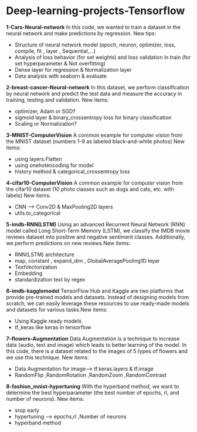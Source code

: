 # Deep-learning-projects-Tensorflow

**1-Cars-Neural-network**
In this code, we wanted to train a dataset in the neural network and make predictions by regression. New tips:
- Structure of neural network model (epoch, neuron, optimizer, loss, compile, fit , layer , Sequential,...)
- Analysis of loss behavior (for set weights) and loss validation in train (for set hyperparameter & Not overfitting)
- Dense layer for regression & Normalization layer
- Data analysis with seaborn & evaluate

**2-breast-cancer-Neural-network**
In this dataset, we perform classification by neural network and predict the test data and measure the accuracy in training, testing and validation.
New items:
- optimizer, Adam or SGD?
- sigmoid layer & binary_crossentropy loss for  binary classification
- Scaling or Normalization?

**3-MNIST-ComputerVision**
A common example for computer vision from the MNIST dataset (numbers 1-9 as labeled black-and-white photos) New items:
  - using layers.Flatten 
  - using onehotencoding for model
  - history method & categorical_crossentropy loss

**4-cifar10-ComputerVision**
A common example for computer vision from the cifar10 dataset (10 photo classes such as dogs and cats, etc. with labels) New items:
- CNN --> Conv2D & MaxPooling2D layers
- utils.to_categorical

**5-imdb-RNN(LSTM)**
Using an advanced Recurrent Neural Network (RNN) model called Long Short-Term Memory (LSTM), we classify the IMDB movie reviews dataset into positive and negative sentiment classes. Additionally, we perform predictions on new reviews.New items:
- RNN(LSTM) architecture
- map, constant , expand_dim , GlobalAveragePooling1D leyar
- TextVectorization
- Embedding
- standardization text by regex

**6-imdb-kagglemodel**
TensorFlow Hub and Kaggle are two platforms that provide pre-trained models and datasets. Instead of designing models from scratch, we can easily leverage these resources to use ready-made models and datasets for various tasks.New items:
- Using Kaggle ready models
- tf_keras like keras in tensorflow

**7-flowers-Augmentation**
Data Augmentation is a technique to increase data (audio, text and image) which leads to better learning of the model. In this code, there is a dataset related to the images of 5 types of flowers and we use this technique. New items:
- Data Augmentation for image--> tf.keras.layers & tf.image
- RandomFlip ,RandomRotation ,RandomZoom ,RandomContrast

**8-fashion_mnist-hypertuning**
With the hyperband method, we want to determine the best hyperparameter (the best number of epochs, rl, and number of neurons). New items:
- srop early
- hypertuning --> epochs,rl ,Number of neurons
- hyperband method


